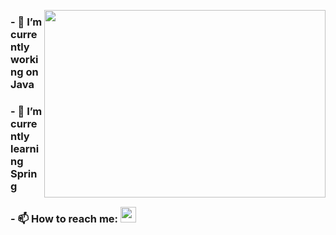 
<p align="center">
<img src="https://media.giphy.com/media/3og0IQCfsZXScpvKhi/giphy-downsized.gif" width="450" height="300" align="right" />
</p>

 ### - 🔭 I’m currently working on Java 
 ### - 🌱 I’m currently learning Spring

 ### - 📫 How to reach me:  <a href="https://www.linkedin.com/in/yigiterkal/"><img height="25" src="https://github.com/WaylonWalker/WaylonWalker/blob/main/icon/linkedin.png?raw=true"></a>


